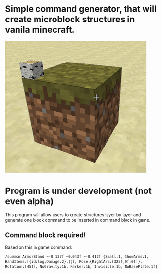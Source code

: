 # Simple command generator, that will create microblock structures in vanila minecraft.

![MicroblockPNG](https://github.com/DoITCreative/microblock-generator-vanila-minecraft/raw/master/docs/preview.png)

# Program is under development (not even alpha)

This program will allow users to create structures layer by
layer and generate one block command to be inserted in command block in game.

## Command block required!

Based on this in game command:
```
/summon ArmorStand ~-0.137f ~0.043f ~-0.412f {Small:1, ShowArms:1, HandItems:[{id:log,Damage:2},{}], Pose:{RightArm:[325f,0f,0f]}, Rotation:[45f], NoGravity:1b, Marker:1b, Invisible:1b, NoBasePlate:1f}

```



